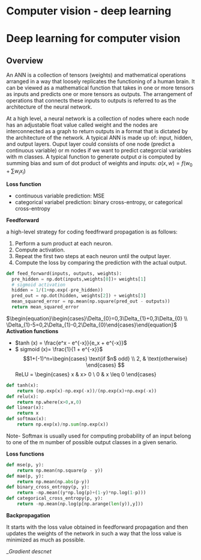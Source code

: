 <h1>Computer vision - deep learning</h1>

# Deep learning for computer vision

## Overview
An ANN is a collection of tensors (weights) and mathematical operations arranged in a way that loosely replicates the functioning of a human brain. It can be viewed as a mathematical function that takes in one or more tensors as inputs and predicts one or more tensors as outputs. The arrangement of operations that connects these inputs to outputs is referred to as the architecture of the neural network. 

At a high level, a neural network is a collection of nodes where each node has an adjustable float value called weight and the nodes are interconnected as a graph to return outputs in a format that is dictated by the architecture of the network. A typical ANN is made up of: input, hidden, and output layers. Ouput layer could consists of one node (predict a continuous variable) or m nodes if we want to predict categorcial variables with m classes. A typical function to generate output $a$ is computed by summing bias and sum of dot product of weights and inputs: $a(x,w) =  f(w_0 + \sum w_ix_i)$







__Loss function__
- continuous variable prediction: MSE 
- categorical variabel prediction: binary cross-entropy, or categorical cross-entropy

__Feedforward__

a high-level strategy for coding feedfrward propagation is as follows:

1. Perform a sum product at each neuron.
2. Compute activation.
3. Repeat the first two steps at each neuron until the output layer.
4. Compute the loss by comparing the prediction with the actual output.
```python
def feed_forward(inputs, outputs, weights):
  pre_hidden = np.dot(inputs,weights[0])+ weights[1]
  # sigmoid activation
  hidden = 1/(1+np.exp(-pre_hidden))
  pred_out = np.dot(hidden, weights[2]) + weights[3]
  mean_squared_error = np.mean(np.square(pred_out - outputs))
  return mean_squared_error
```
$\begin{equation}\begin{cases}\Delta_{0}=0,3\Delta_{1}+0,3\Delta_{0} \\ \Delta_{1}-5=0,2\Delta_{1}-0,2\Delta_{0}\end{cases}\end{equation}$
__Activation functions__
- $tanh (x) =  \frac{e^x - e^{-x}}{e_x + e^{-x}}$
- $ sigmoid (x)= \frac{1}{1 + e^{-x}}$
$$1+(-1)^n=\begin{cases}  \text{if $n$ odd} \\
  2, & \text{otherwise}
  \end{cases}  $$
ReLU = \begin{cases} x & x> 0 \\ 0 & x \leq 0 \end{cases}

```python
def tanh(x):
    return (np.exp(x)-np.exp(-x))/(np.exp(x)+np.exp(-x))
def relu(x):      
    return np.where(x>0,x,0)
def linear(x):      
    return x
def softmax(x):   
    return np.exp(x)/np.sum(np.exp(x))
```

Note- Softmax is usually used for computing probability of an input belong to one of the m number of possible output classes in a given senario. 

__Loss functions__
```python
def mse(p, y):  
    return np.mean(np.square(p - y))
def mae(p, y):      
    return np.mean(np.abs(p-y))
def binary_cross_entropy(p, y):     
    return -np.mean((y*np.log(p)+(1-y)*np.log(1-p)))
def categorical_cross_entropy(p, y):        
    return -np.mean(np.log(p[np.arange(len(y)),y]))
```
__Backpropagation__

It starts with the loss value obtained in feedforward propagation and then updates the weights of the network in such a way that the loss value is minimized as much as possible.


__Gradient descnet_


